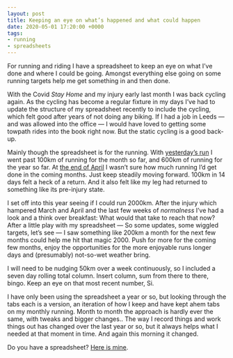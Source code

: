 ```yaml
---
layout: post
title: Keeping an eye on what’s happened and what could happen
date: 2020-05-01 17:20:00 +0000
tags:
- running
- spreadsheets
---
```

For running and riding I have a spreadsheet to keep an eye on what I’ve done and where I could be going. Amongst everything else going on some running targets help me get something in and then done.

With the Covid _Stay Home_ and my injury early last month I was back cycling again. As the cycling has become a regular fixture in my days I’ve had to update the structure of my spreadsheet recently to include the cycling, which felt good after years of not doing any biking. If I had a job in Leeds — and was allowed into the office — I would have loved to getting some towpath rides into the book right now. But the static cycling is a good back-up.

Mainly though the spreadsheet is for the running. With [yesterday’s run](https://www.strava.com/activities/3451042956) I went past 100km of running for the month so far, and 600km of running for the year so far. At [the end of April](https://www.ermlikeyeah.com/run-note-for-april-2020/) I wasn’t sure how much running I’d get done in the coming months. Just keep steadily moving forward. 100km in 14 days felt a heck of a return. And it also felt like my leg had returned to something like its pre-injury state.

I set off into this year seeing if I could run 2000km. After the injury which hampered March and April and the last few weeks of _normalness_ I’ve had a look and a think over breakfast: What would that take to reach that now? After a little play with my spreadsheet — So some updates, some wiggled targets, let’s see — I saw something like 200km a month for the next few months could help me hit that magic 2000. Push for more for the coming few months, enjoy the opportunities for the more enjoyable runs longer days and (presumably) not-so-wet weather bring.

I will need to be nudging 50km over a week continuously, so I included a seven day rolling total column. Insert column, sum from there to there, bingo. Keep an eye on that most recent number, Si.

I have only been using the spreadsheet a year or so, but looking through the tabs each is a version, an iteration of how I keep and have kept ahem tabs on my monthly running. Month to month the approach is hardly ever the same, with tweaks and bigger changes.. The way I record things and work things out has changed over the last year or so, but it always helps what I needed at that moment in time. And again this morning it changed.

Do you have a spreadsheet? [Here is mine](https://www.icloud.com/numbers/0cWhQqgPDF2FKXSnUdB79lWVw#running).
